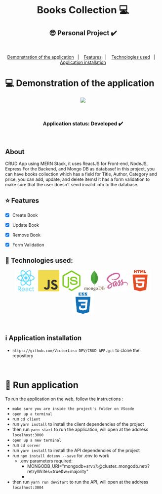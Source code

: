 
## **<h2 align="center">Books Collection 💻</h2>**

<h2 align="center"> 
       😎 Personal Project ✔️
</h2>
<br>
<p align="center">
  <a href="#computer-demonstration-of-the-application">Demonstration of the application</a>&nbsp;&nbsp;&nbsp;|&nbsp;&nbsp;&nbsp;
  <a href="#star-features">Features</a>&nbsp;&nbsp;&nbsp;|&nbsp;&nbsp;&nbsp;
  <a href="#rocket-technologies-used">Technologies used</a>&nbsp;&nbsp;&nbsp;|&nbsp;&nbsp;&nbsp;
  <a href="#information_source-application-installation">Application installation</a>
</p>

# :computer: Demonstration of the application

<p align="center">
  <img src="https://ik.imagekit.io/mcvhbcq4zu/gif_QHMUA4uUU.gif?updatedAt=1630280689097" width="1400px"/>
</p>

<br>

<h3 align="center"> 
	Application status: Developed ✔️
</h3>
<br>


## About
CRUD App using MERN Stack, it uses ReactJS for Front-end, NodeJS, Express For the Backend, and Mongo DB as database! in this project, you can have books collection which has a field for Title, Author, Category and price, you can add, update, and delete items! it has a form validation to make sure that the user doesn't send invalid info to the database.

## :star: Features
- [x] Create Book
- [x] Update Book
- [x] Remove Book
- [x] Form Validation


## :rocket: Technologies used:
<p align="center">
	<img src="https://github.com/devicons/devicon/blob/master/icons/react/react-original-wordmark.svg" alt="react" width="70" height="70"/>
	<img src="https://github.com/devicons/devicon/blob/master/icons/javascript/javascript-original.svg" alt="js" width="70" height="70"/>
	<img src="https://github.com/devicons/devicon/blob/master/icons/nodejs/nodejs-original.svg" alt="mongo" width="70" height="70"/>
	<img src="https://github.com/devicons/devicon/blob/master/icons/mongodb/mongodb-original-wordmark.svg" alt="mongo" width="70" height="70"/>
	<img src="https://github.com/devicons/devicon/blob/master/icons/sass/sass-original.svg" alt="css3" width="70" height="70"/>
	<img src="https://github.com/devicons/devicon/blob/master/icons/html5/html5-plain-wordmark.svg" alt="html5"  width="70" height="70"/>
	<img src="https://github.com/devicons/devicon/blob/master/icons/css3/css3-plain-wordmark.svg" alt="css3" width="70" height="70"/>
	
</p>

<br>

## :information_source: Application installation
- `https://github.com/VictorLira-DEV/CRUD-APP.git` to clone the repository

<br>

# 🎲 Run application
To run the application on the web, follow the instructions :
- `make sure you are inside the project's folder on VScode`
- `open up a terminal`
- run `cd client`
- run `yarn install` to install the client dependencies of the project
- then run `yarn start` to run the application, will open at the address `localhost:3000`
- `open up a new terminal`
- run `cd server`
- run `yarn install` to install the API dependencies of the project
- run `npm install dotenv --save` for .env to work
	- .env parameters required:
		- MONGODB_URI="mongodb+srv://<username>:<password>@cluster<x>.<xxxxx>.mongodb.net/<databaseName>?retryWrites=true&w=majority"
		- 
- then run `yarn run devStart` to run the API, will open at the address `localhost:3004`
<br>


<br>


